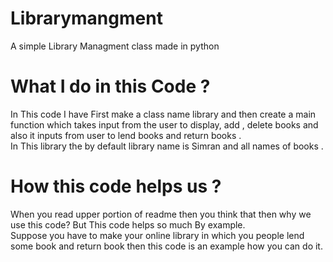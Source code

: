 # Librarymangment
A simple Library Managment class made in python
<br>
# What I do in this Code ?
In This code I have First make a class name library and then create a main function which takes input from the user to display, add , delete books and also it inputs from user to lend books and return books . 
<br>
In This library the by default library name is Simran and all names of books .
# How this code helps us ?
When you read upper portion of readme then you think that then why we use this code?
But This code helps so much By example.
<br>
Suppose you have to make your online library in which you people lend some book and return book then this code is an example how you can do it.


